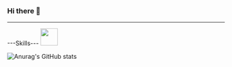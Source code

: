 ### Hi there 👋

---
---Skills---
<a href="버튼을 눌렀을 때 이동할 링크" target="_blank"><img src="https://img.shields.io/badge/-ffffff?style=flat-square&logo=figma&logoColor=#F24E1E" width='40px' height='fit-contents'/></a>


![Anurag's GitHub stats](https://github-readme-stats.vercel.app/api?username=minicastle&show_icons=true&theme=radical)
<!--
**minicastle/minicastle** is a ✨ _special_ ✨ repository because its `README.md` (this file) appears on your GitHub profile.

Here are some ideas to get you started:

- 🔭 I’m currently working on ...
- 🌱 I’m currently learning ...
- 👯 I’m looking to collaborate on ...
- 🤔 I’m looking for help with ...
- 💬 Ask me about ...
- 📫 How to reach me: ...
- 😄 Pronouns: ...
- ⚡ Fun fact: ...
-->
